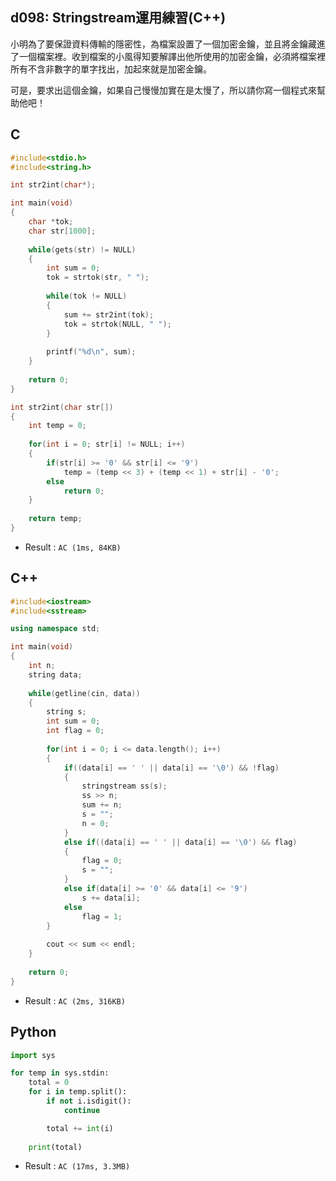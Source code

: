 ## d098: Stringstream運用練習(C++)
小明為了要保證資料傳輸的隱密性，為檔案設置了一個加密金鑰，並且將金鑰藏進了一個檔案裡。收到檔案的小風得知要解譯出他所使用的加密金鑰，必須將檔案裡所有不含非數字的單字找出，加起來就是加密金鑰。

可是，要求出這個金鑰，如果自己慢慢加實在是太慢了，所以請你寫一個程式來幫助他吧！

## C
```C
#include<stdio.h>
#include<string.h>

int str2int(char*);

int main(void)
{
	char *tok;
	char str[1000];
	
	while(gets(str) != NULL)
	{
		int sum = 0;
		tok = strtok(str, " ");
		
		while(tok != NULL)
		{
			sum += str2int(tok);
			tok = strtok(NULL, " ");
		}
		
		printf("%d\n", sum);
	}
	
	return 0;
}

int str2int(char str[])
{
	int temp = 0;
	
	for(int i = 0; str[i] != NULL; i++)
	{
		if(str[i] >= '0' && str[i] <= '9')
			temp = (temp << 3) + (temp << 1) + str[i] - '0';
		else
			return 0;
	}
	
	return temp;
}
```
 * Result : `AC (1ms, 84KB)`

## C++
```C++
#include<iostream>
#include<sstream>

using namespace std;

int main(void)
{
	int n;
	string data;
	
	while(getline(cin, data))
	{
		string s;
		int sum = 0;
		int flag = 0;
		
		for(int i = 0; i <= data.length(); i++)
		{
			if((data[i] == ' ' || data[i] == '\0') && !flag)
			{
				stringstream ss(s);
				ss >> n;
				sum += n;
				s = "";
				n = 0;
			}
			else if((data[i] == ' ' || data[i] == '\0') && flag)
			{
				flag = 0;
				s = "";
			}
			else if(data[i] >= '0' && data[i] <= '9')
				s += data[i];
			else
				flag = 1;
		}
		
		cout << sum << endl;
	}
	
	return 0;
}
```
 * Result : `AC (2ms, 316KB)`

## Python
```python
import sys

for temp in sys.stdin:
    total = 0
    for i in temp.split():
        if not i.isdigit():
            continue

        total += int(i)
    
    print(total)
```
 * Result : `AC (17ms, 3.3MB)`
